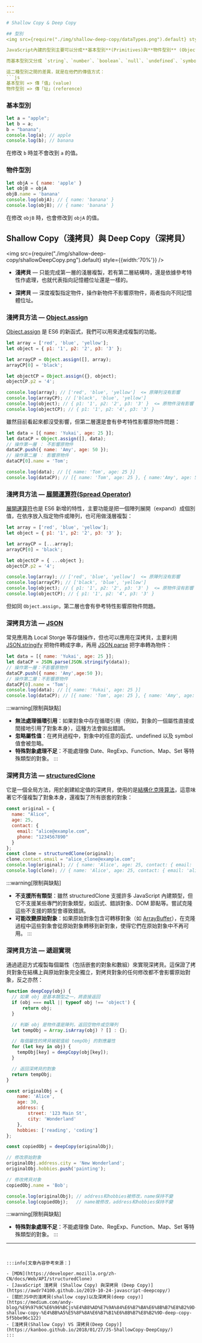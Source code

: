 ```yaml
---
---

# Shallow Copy & Deep Copy

## 型別
<img src={require("./img/shallow-deep-copy/dataTypes.png").default} style={{width:'60%'}} />

JavaScript內建的型別主要可以分成**基本型別**(Primitives)與**物件型別** (Object)兩大類。

而基本型別又分成 `string`、`number`、`boolean`、`null`、`undefined`、`symbol`幾種，除了以上幾種之外，其他都可以歸類至物件型別。

這二種型別之間的差異，就是在他們的傳值方式：
```js
基本型別 => 傳「值」(value)
物件型別 => 傳「址」(reference)
```
### 基本型別
```js
let a = "apple";
let b = a;
b = "banana";
console.log(a); // apple
console.log(b); // banana
```
在修改 `b` 時並不會改到 `a` 的值。

### 物件型別
```js
let objA = { name: 'apple' }
let objB = objA
objB.name = 'banana'
console.log(objA); // { name: 'banana' }
console.log(objB); // { name: 'banana' }
```
在修改 `objB` 時，也會修改到 `objA` 的值。

## Shallow Copy（淺拷貝）與 Deep Copy（深拷貝）
<img src={require("./img/shallow-deep-copy/shallowDeepCopy.png").default} style={{width:'70%'}} />

- **淺拷貝** — 只能完成第一層的淺層複製，若有第二層結構時，還是依據參考特性作處理，也就代表指向記憶體位址還是一樣的。

- **深拷貝** — 深度複製指定物件，操作新物件不影響原物件，兩者指向不同記憶體位址。

### 淺拷貝方法 — [Object.assign](https://developer.mozilla.org/zh-TW/docs/Web/JavaScript/Reference/Global_Objects/Object/assign)

[Object.assign](https://developer.mozilla.org/zh-TW/docs/Web/JavaScript/Reference/Global_Objects/Object/assign) 是 ES6 的新函式，我們可以用來達成複製的功能。

```js
let array = ['red', 'blue', 'yellow'];
let object = { p1: '1', p2: '2', p3: '3' };

let arrayCP = Object.assign([], array);
arrayCP[0] = 'black';

let objectCP = Object.assign({}, object);
objectCP.p2 = '4';

console.log(array); // ['red', 'blue', 'yellow']  <= 原陣列沒有影響
console.log(arrayCP); // ['black', 'blue', 'yellow']
console.log(object); // { p1: '1', p2: '2', p3: '3' }  <= 原物件沒有影響
console.log(objectCP); // { p1: '1', p2: '4', p3: '3' }
```
雖然目前看起來都沒受影響，但第二層還是會有參考特性影響原物件問題：
```js
let data = [{ name: 'Yukai', age: 25 }];
let dataCP = Object.assign([], data);
// 操作第一層 ： 不影響原物件
dataCP.push({ name: 'Amy', age: 50 });
// 操作第二層 ： 影響原物件
dataCP[0].name = 'Tom';

console.log(data); // [{ name: 'Tom', age: 25 }]
console.log(dataCP); // [{ name: 'Tom', age: 25 }, { name:'Amy', age: 50 }]
```

### 淺拷貝方法 — [展開運算符(Spread Operator)](https://developer.mozilla.org/zh-CN/docs/Web/JavaScript/Reference/Operators/Spread_syntax)

[展開運算符](https://developer.mozilla.org/zh-CN/docs/Web/JavaScript/Reference/Operators/Spread_syntax)也是 ES6 新增的特性，主要功能是把一個陣列展開（expand）成個別值，在依序放入指定物件或陣列，也可用做淺層複製：

```js
let array = ['red', 'blue', 'yellow'];
let object = { p1: '1', p2: '2', p3: '3' };

let arrayCP = [...array];
arrayCP[0] = 'black';

let objectCP = { ...object };
objectCP.p2 = '4';

console.log(array); // ['red', 'blue', 'yellow']  <= 原陣列沒有影響
console.log(arrayCP); // ['black', 'blue', 'yellow']
console.log(object); // { p1: '1', p2: '2', p3: '3' }  <= 原物件沒有影響
console.log(objectCP); // { p1: '1', p2: '4', p3: '3' }
```
但如同 `Object.assign`，第二層也會有參考特性影響原物件問題。

### 深拷貝方法 — [JSON](https://developer.mozilla.org/zh-TW/docs/Web/JavaScript/Reference/Global_Objects/JSON)
常見應用為 Local Storge 等存儲操作，但也可以應用在深拷貝，主要利用 [JSON.stringify](https://developer.mozilla.org/zh-CN/docs/Web/JavaScript/Reference/Global_Objects/JSON/stringify) 把物件轉成字串，再用 [JSON.parse](https://developer.mozilla.org/zh-CN/docs/Web/JavaScript/Reference/Global_Objects/JSON/parse) 把字串轉為物件：

```js
let data = [{ name: 'Yukai', age: 25 }];
let dataCP = JSON.parse(JSON.stringify(data));
// 操作第一層：不影響原物件
dataCP.push({ name: 'Amy',age:50 });
// 操作第二層：不影響原物件
dataCP[0].name = 'Tom';
console.log(data); // [{ name: 'Yukai', age: 25 }]
console.log(dataCP); // [{ name: 'Tom', age: 25 }, { name: 'Amy', age: 50 }]
```
:::warning[限制與缺點]
- **無法處理循環引用**：如果對象中存在循環引用（例如，對象的一個屬性直接或間接地引用了對象本身），這種方法會拋出錯誤。
- **忽略屬性值**：在拷貝過程中，對象中的任意的函式、undefined 以及 symbol 值會被忽略。
- **特殊對象處理不足**：不能處理像 Date、RegExp、Function、Map、Set 等特殊類型的對象。
:::

### 深拷貝方法 — [structuredClone](https://developer.mozilla.org/zh-CN/docs/Web/API/structuredClone)
它是一個全局方法，用於創建給定值的深拷貝，使用的是[結構化克隆算法](https://developer.mozilla.org/zh-CN/docs/Web/API/Web_Workers_API/Structured_clone_algorithm)，這意味著它不僅複製了對象本身，還複製了所有嵌套的對象：

```js
const original = {
  name: "Alice",
  age: 25,
  contact: {
    email: "alice@example.com",
    phone: "1234567890"
  }
};
const clone = structuredClone(original);
clone.contact.email = "alice_clone@example.com";
console.log(original); // { name: 'Alice', age: 25, contact: { email: 'alice@example.com', phone: '1234567890' } }
console.log(clone); // { name: 'Alice', age: 25, contact: { email: 'alice_clone@example.com', phone: '1234567890' } }
```

:::warning[限制與缺點]
- **不支援所有類型**：雖然 structuredClone 支援許多 JavaScript 內建類型，但它不支援某些專門的對象類型，如函式、錯誤對象、DOM 節點等。嘗試克隆這些不支援的類型會導致錯誤。
- **可能改變原始對象**：如果原始對象包含可轉移對象（如 [ArrayBuffer](https://developer.mozilla.org/zh-TW/docs/Web/JavaScript/Reference/Global_Objects/ArrayBuffer)），在克隆過程中這些對象會從原始對象轉移到新對象，使得它們在原始對象中不再可用。
:::

### 深拷貝方法 — 遞迴實現
通過遞迴方式複製每個屬性（包括嵌套的對象和數組）來實現深拷貝。這保證了拷貝對象在結構上與原始對象完全獨立，對拷貝對象的任何修改都不會影響原始對象，反之亦然：
```js
function deepCopy(obj) {
  // 如果 obj 是基本類型之一，將直接返回
  if (obj === null || typeof obj !== 'object') {
      return obj;
  }

  // 判斷 obj 是物件還是陣列，返回空物件或空陣列
  let tempObj = Array.isArray(obj) ? [] : {};

  // 每個屬性的拷貝被賦值給 tempObj 的對應屬性
  for (let key in obj) {
    tempObj[key] = deepCopy(obj[key]);
  }

  // 返回深拷貝的對象
  return tempObj;
}

const originalObj = {
    name: 'Alice',
    age: 30,
    address: {
        street: '123 Main St',
        city: 'Wonderland'
    },
    hobbies: ['reading', 'coding']
};

const copiedObj = deepCopy(originalObj);

// 修改原始對象
originalObj.address.city = 'New Wonderland';
originalObj.hobbies.push('painting');

// 修改拷貝对象
copiedObj.name = 'Bob';

console.log(originalObj); // address和hobbies被修改，name保持不變
console.log(copiedObj);   // name被修改，address和hobbies保持不變
```
:::warning[限制與缺點]
- **特殊對象處理不足**：不能處理像 Date、RegExp、Function、Map、Set 等特殊類型的對象。
:::

---
```


:::info[文章內容參考來源：]

- [MDN](https://developer.mozilla.org/zh-CN/docs/Web/API/structuredClone)
- [JavaScript 淺拷貝 (Shallow Copy) 與深拷貝 (Deep Copy)](https://awdr74100.github.io/2019-10-24-javascript-deepcopy/)
- [關於JS中的淺拷貝(shallow copy)以及深拷貝(deep copy)](https://medium.com/andy-blog/%E9%97%9C%E6%96%BCjs%E4%B8%AD%E7%9A%84%E6%B7%BA%E6%8B%B7%E8%B2%9D-shallow-copy-%E4%BB%A5%E5%8F%8A%E6%B7%B1%E6%8B%B7%E8%B2%9D-deep-copy-5f5bbe96c122)
- [淺拷貝(Shallow Copy) VS 深拷貝(Deep Copy)](https://kanboo.github.io/2018/01/27/JS-ShallowCopy-DeepCopy/)
:::
